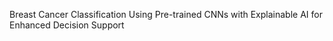 Breast Cancer Classification Using Pre-trained CNNs with Explainable AI for Enhanced Decision Support
